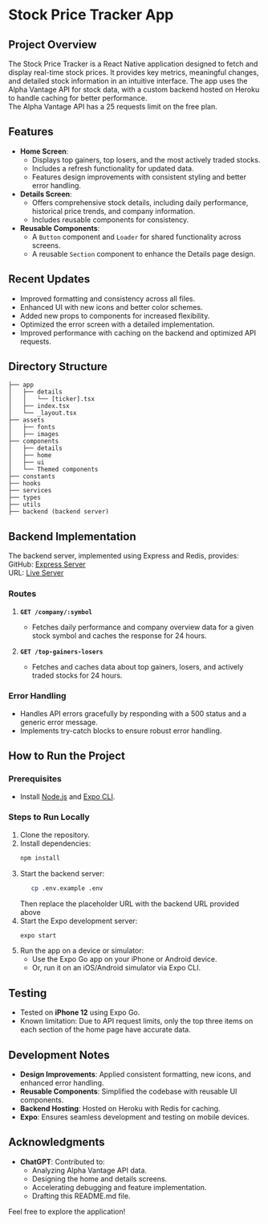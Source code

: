 # Stock Price Tracker App

## Project Overview

The Stock Price Tracker is a React Native application designed to fetch and display real-time stock prices. It provides key metrics, meaningful changes, and detailed stock information in an intuitive interface. The app uses the Alpha Vantage API for stock data, with a custom backend hosted on Heroku to handle caching for better performance.  
The Alpha Vantage API has a 25 requests limit on the free plan.

## Features

- **Home Screen**:
  - Displays top gainers, top losers, and the most actively traded stocks.
  - Includes a refresh functionality for updated data.
  - Features design improvements with consistent styling and better error handling.
- **Details Screen**:
  - Offers comprehensive stock details, including daily performance, historical price trends, and company information.
  - Includes reusable components for consistency.
- **Reusable Components**:
  - A `Button` component and `Loader` for shared functionality across screens.
  - A reusable `Section` component to enhance the Details page design.

## Recent Updates

- Improved formatting and consistency across all files.
- Enhanced UI with new icons and better color schemes.
- Added new props to components for increased flexibility.
- Optimized the error screen with a detailed implementation.
- Improved performance with caching on the backend and optimized API requests.

## Directory Structure

```
├── app
│   ├── details
│   │   └── [ticker].tsx
│   ├── index.tsx
│   └── _layout.tsx
├── assets
│   ├── fonts
│   ├── images
├── components
│   ├── details
│   ├── home
│   ├── ui
│   └── Themed components
├── constants
├── hooks
├── services
├── types
├── utils
├── backend (backend server)
```

## Backend Implementation

The backend server, implemented using Express and Redis, provides:
GitHub: [Express Server](https://github.com/lukabajic/simple-express-server/blob/main/server.js)  
URL: [Live Server](https://simple-express-redis-app-56cdbd82e511.herokuapp.com)

### Routes

1. **`GET /company/:symbol`**

   - Fetches daily performance and company overview data for a given stock symbol and caches the response for 24 hours.

2. **`GET /top-gainers-losers`**
   - Fetches and caches data about top gainers, losers, and actively traded stocks for 24 hours.

### Error Handling

- Handles API errors gracefully by responding with a 500 status and a generic error message.
- Implements try-catch blocks to ensure robust error handling.

## How to Run the Project

### Prerequisites

- Install [Node.js](https://nodejs.org/) and [Expo CLI](https://expo.dev/).

### Steps to Run Locally

1. Clone the repository.
2. Install dependencies:
   ```bash
   npm install
   ```
3. Start the backend server:
   ```bash
      cp .env.example .env
   ```
   Then replace the placeholder URL with the backend URL provided above
4. Start the Expo development server:
   ```bash
   expo start
   ```
5. Run the app on a device or simulator:
   - Use the Expo Go app on your iPhone or Android device.
   - Or, run it on an iOS/Android simulator via Expo CLI.

## Testing

- Tested on **iPhone 12** using Expo Go.
- Known limitation: Due to API request limits, only the top three items on each section of the home page have accurate data.

## Development Notes

- **Design Improvements**: Applied consistent formatting, new icons, and enhanced error handling.
- **Reusable Components**: Simplified the codebase with reusable UI components.
- **Backend Hosting**: Hosted on Heroku with Redis for caching.
- **Expo**: Ensures seamless development and testing on mobile devices.

## Acknowledgments

- **ChatGPT**: Contributed to:
  - Analyzing Alpha Vantage API data.
  - Designing the home and details screens.
  - Accelerating debugging and feature implementation.
  - Drafting this README.md file.

Feel free to explore the application!
